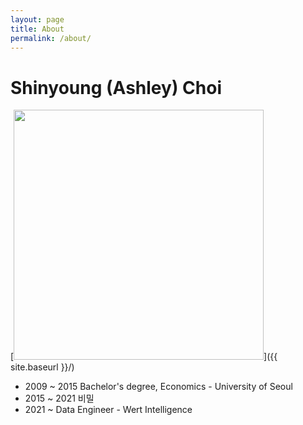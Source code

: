 ```yaml
---
layout: page
title: About
permalink: /about/
---
```


# Shinyoung (Ashley) Choi

[<img src="{{ site.baseurl }}/images/profile.jpg" style="width: 400px;"/>]({{ site.baseurl }}/)

- 2009 ~ 2015 Bachelor's degree, Economics - University of Seoul
- 2015 ~ 2021 비밀
- 2021 ~ Data Engineer - Wert Intelligence


